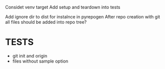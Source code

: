 Considet venv target
Add setup and teardown into tests

Add ignore dir to dist for instalnce in pyrepogen
After repo creation with git all files should be added into repo tree?


# TESTS
- git init and origin
- files without sample option
